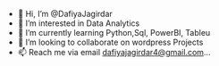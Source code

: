 - 👋 Hi, I’m @DafiyaJagirdar
- 👀 I’m interested in Data Analytics
- 🌱 I’m currently learning Python,Sql, PowerBI, Tableu
- 💞️ I’m looking to collaborate on wordpress Projects 
- 📫 Reach me via email dafiyajagirdar4@gmail.com...
  

<!---
DafiyaJagirdar/DafiyaJagirdar is a ✨ special ✨ repository because its `README.md` (this file) appears on your GitHub profile.
You can click the Preview link to take a look at your changes.
--->
